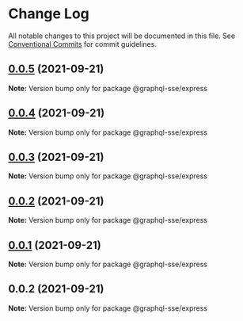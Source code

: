 # Change Log

All notable changes to this project will be documented in this file.
See [Conventional Commits](https://conventionalcommits.org) for commit guidelines.

## [0.0.5](https://github.com/faboulaws/graphql-sse/compare/@graphql-sse/express@0.0.4...@graphql-sse/express@0.0.5) (2021-09-21)

**Note:** Version bump only for package @graphql-sse/express





## [0.0.4](https://github.com/faboulaws/graphql-sse/compare/@graphql-sse/express@0.0.3...@graphql-sse/express@0.0.4) (2021-09-21)

**Note:** Version bump only for package @graphql-sse/express





## [0.0.3](https://github.com/faboulaws/graphql-sse/compare/@graphql-sse/express@0.0.1...@graphql-sse/express@0.0.3) (2021-09-21)

**Note:** Version bump only for package @graphql-sse/express





## [0.0.2](https://github.com/faboulaws/graphql-sse/compare/@graphql-sse/express@0.0.1...@graphql-sse/express@0.0.2) (2021-09-21)

**Note:** Version bump only for package @graphql-sse/express





## [0.0.1](https://github.com/faboulaws/graphql-sse/compare/@graphql-sse/express@0.0.2...@graphql-sse/express@0.0.1) (2021-09-21)

**Note:** Version bump only for package @graphql-sse/express





## 0.0.2 (2021-09-21)

**Note:** Version bump only for package @graphql-sse/express
